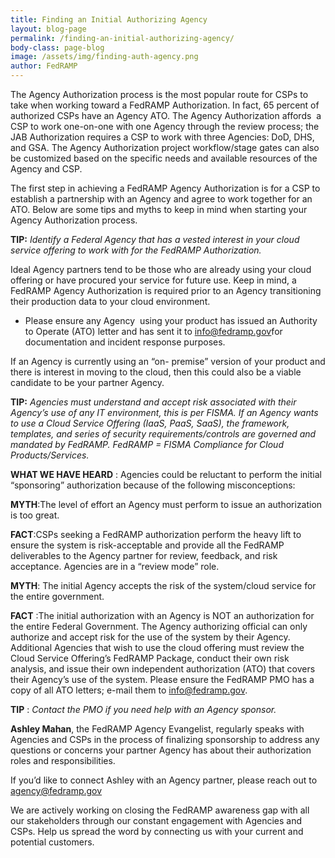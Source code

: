 ```yaml
---
title: Finding an Initial Authorizing Agency
layout: blog-page
permalink: /finding-an-initial-authorizing-agency/
body-class: page-blog
image: /assets/img/finding-auth-agency.png
author: FedRAMP
---
```

The Agency Authorization process is the most popular route for CSPs to take when working toward a FedRAMP Authorization. In fact, 65 percent of authorized CSPs have an Agency ATO. The Agency Authorization affords  a CSP to work one-on-one with one Agency through the review process; the JAB Authorization requires a CSP to work with three Agencies: DoD, DHS, and GSA. The Agency Authorization project workflow/stage gates can also be customized based on the specific needs and available resources of the Agency and CSP.

The first step in achieving a FedRAMP Agency Authorization is for a CSP to establish a partnership with an Agency and agree to work together for an ATO. Below are some tips and myths to keep in mind when starting your Agency Authorization process.

**TIP:** *Identify a Federal Agency that has a vested interest in your cloud service offering to work with for the FedRAMP Authorization.*

Ideal Agency partners tend to be those who are already using your cloud offering or have procured your service for future use. Keep in mind, a FedRAMP Agency Authorization is required prior to an Agency transitioning their production data to your cloud environment.

* Please ensure any Agency  using your product has issued an Authority to Operate (ATO) letter and has sent it to [info@fedramp.gov](mailto:info@fedramp.gov)for documentation and incident response purposes.

If an Agency is currently using an “on- premise” version of your product and there is interest in moving to the cloud, then this could also be a viable candidate to be your partner Agency.


**TIP:** _Agencies must understand and accept risk associated with their Agency’s use of any IT environment, this is per FISMA. If an Agency wants to use a Cloud Service Offering (IaaS, PaaS, SaaS), the framework, templates, and series of security requirements/controls are governed and mandated by FedRAMP. FedRAMP = FISMA Compliance for Cloud Products/Services._

**WHAT WE HAVE HEARD** : Agencies could be reluctant to perform the initial “sponsoring” authorization because of the following misconceptions:


  **MYTH**:The level of effort an Agency must perform to issue an authorization is too great.



  **FACT**:CSPs seeking a FedRAMP authorization perform the heavy lift to ensure the system is risk-acceptable and provide all the FedRAMP deliverables to the Agency partner for review, feedback, and risk acceptance. Agencies are in a “review mode” role.



  **MYTH**: The initial Agency accepts the risk of the system/cloud service for the entire government.



  **FACT** :The initial authorization with an Agency is NOT an authorization for the entire Federal Government. The Agency authorizing official can only authorize and accept risk for the use of the system by their Agency. Additional Agencies that wish to use the cloud offering must review the Cloud Service Offering’s FedRAMP Package, conduct their own risk analysis, and issue their own independent authorization (ATO) that covers their Agency’s use of the system. Please ensure the FedRAMP PMO has a copy of all ATO letters; e-mail them to [info@fedramp.gov](mailto:info@fedramp.gov).


**TIP** : *Contact the PMO if you need help with an Agency sponsor.*


  **Ashley Mahan**, the FedRAMP Agency Evangelist, regularly speaks with Agencies and CSPs in the process of finalizing sponsorship to address any questions or concerns your partner Agency has about their authorization roles and responsibilities.


  If you’d like to connect Ashley with an Agency partner, please reach out to [agency@fedramp.gov](mailto:agency@fedramp.gov)


We are actively working on closing the FedRAMP awareness gap with all our stakeholders through our constant engagement with Agencies and CSPs. Help us spread the word by connecting us with your current and potential customers.
